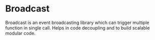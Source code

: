 # Broadcast
Broadcast is an event broadcasting library which can trigger multiple function in single call. Helps in code decoupling and to build scalable modular code.
